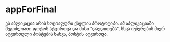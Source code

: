 # appForFinal
ეს აპლიკაცია არის სოციალური ქსელის პროტოტიპი. ამ აპლიკაციაში შეგიძლიათ: ფოტოს ატვირთვა და მისი "დაედითება",
სხვა იუზერების მიერ ატვირთული პოსტების ნახვა, პოსტის ატვირთვა.
